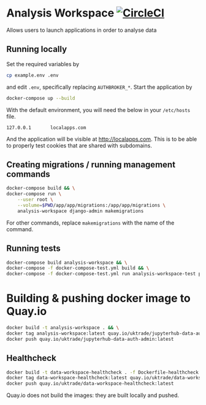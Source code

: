 # Analysis Workspace [![CircleCI](https://circleci.com/gh/uktrade/analysis-workspace.svg?style=svg)](https://circleci.com/gh/uktrade/analysis-workspace)

Allows users to launch applications in order to analyse data


## Running locally

Set the required variables by

```bash
cp example.env .env
```

and edit `.env`, specifically replacing `AUTHBROKER_*`. Start the application by

```bash
docker-compose up --build
```

With the default environment, you will need the below in your `/etc/hosts` file.

```
127.0.0.1       localapps.com
```

And the application will be visible at http://localapps.com. This is to be able to properly test cookies that are shared with subdomains.


## Creating migrations / running management commands

```bash
docker-compose build && \
docker-compose run \
    --user root \
    --volume=$PWD/app/app/migrations:/app/app/migrations \
    analysis-workspace django-admin makemigrations
```

For other commands, replace `makemigrations` with the name of the command.


## Running tests

```bash
docker-compose build analysis-workspace && \
docker-compose -f docker-compose-test.yml build && \
docker-compose -f docker-compose-test.yml run analysis-workspace-test python3 -m unittest test.test
```


# Building & pushing docker image to Quay.io

```bash
docker build -t analysis-workspace . && \
docker tag analysis-workspace:latest quay.io/uktrade/jupyterhub-data-auth-admin:latest && \
docker push quay.io/uktrade/jupyterhub-data-auth-admin:latest
```


## Healthcheck

```bash
docker build -t data-workspace-healthcheck . -f Dockerfile-healthcheck && \
docker tag data-workspace-healthcheck:latest quay.io/uktrade/data-workspace-healthcheck:latest && \
docker push quay.io/uktrade/data-workspace-healthcheck:latest
```

Quay.io does not build the images: they are built locally and pushed.
